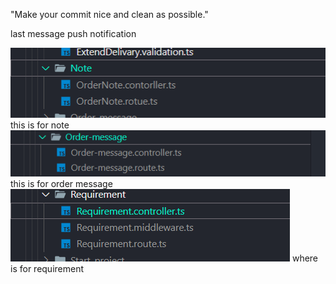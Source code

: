 "Make your commit nice and clean as possible."

last message
push notification


![alt text](image.png)   this is for note
![alt text](image-1.png) this is for order message
![ ](image-2.png)  where is for requirement
